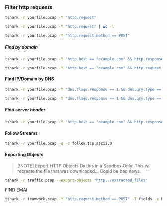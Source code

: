 
### Filter http requests
```bash
tshark -r yourfile.pcap -Y "http.request" 
```

```bash
tshark -r yourfile.pcap -Y "http.request" | wc -l
```

```bash
tshark -r yourfile.pcap -Y "http.request.method == POST"

```
##### Find by domain

```bash
tshark -r yourfile.pcap -Y 'http.host == "example.com" && http.response' -T fields -e http.host -e http.server
```

```bash
tshark -r yourfile.pcap -Y 'http.host == "example.com" && http.request'
```

#### Find IP/Domain by DNS

```bash
tshark -r yourfile.pcap -Y "dns.flags.response == 1 && dns.qry.type == 1 && dns.qry.name == 'example.com'" -T fields -e dns.qry.name -e dns.a

tshark -r yourfile.pcap -Y "dns.flags.response == 1 && dns.qry.type == 1" -T fields -e dns.qry.name -e dns.a

```
##### Find server header
```bash
tshark -r yourfile.pcap -Y 'http.host == "example.com" && http.response' -T fields -e http.host -e http.server

```
#### Follow Streams
```bash
tshark -r yourfile.pcap -q -z follow,tcp,ascii,0
```
#### Exporting Objects
> [!NOTE] Export HTTP Objects
>Do this in a Sandbox Only! 
>This will recreate the file that was downloaded... Could be bad news.

```bash
tshark -r traffic.pcap --export-objects "http,./extracted_files"

```



FIND EMAI
```bash
tshark -r teamwork.pcap -Y "http.request.method == POST" -T fields -e http.file.data | grep -E -o "\b[A-Za-z0-9._%+-]+@[A-Za-z0-9.-]+\.[A-Za-z]{2,6}\b"
```